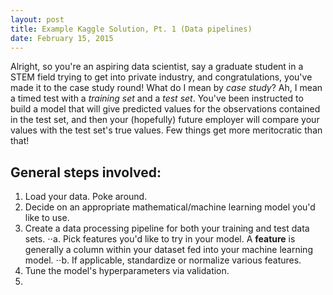 ```yaml
---
layout: post
title: Example Kaggle Solution, Pt. 1 (Data pipelines)
date: February 15, 2015
---
```



Alright, so you're an aspiring data scientist, say a graduate student in a STEM field trying to get into private industry, and congratulations, you've made it to the case study round! What do I mean by *case study*? Ah, I mean a timed test with a *training set* and a *test set*. You've been instructed to build a model that will give predicted values for the observations contained in the test set, and then your (hopefully) future employer will compare your values with the test set's true values. Few things get more meritocratic than that!

## General steps involved:
1. Load your data. Poke around.
2. Decide on an appropriate mathematical/machine learning model you'd like to use.
3. Create a data processing pipeline for both your training and test data sets.
⋅⋅a. Pick features you'd like to try in your model. A **feature** is generally a column within your dataset fed into your machine learning model.
⋅⋅b. If applicable, standardize or normalize various features.
4. Tune the model's hyperparameters via validation.
5. 